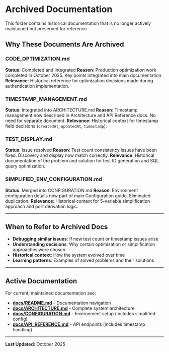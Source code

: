 # Archived Documentation

This folder contains historical documentation that is no longer actively maintained but preserved for reference.

## Why These Documents Are Archived

### CODE_OPTIMIZATION.md
**Status**: Completed and integrated
**Reason**: Production optimization work completed in October 2025. Key points integrated into main documentation.
**Relevance**: Historical reference for optimization decisions made during authentication implementation.

### TIMESTAMP_MANAGEMENT.md
**Status**: Integrated into ARCHITECTURE.md
**Reason**: Timestamp management now described in Architecture and API Reference docs. No need for separate document.
**Relevance**: Historical context for timestamp field decisions (`createdAt`, `updatedAt`, `timestamp`).

### TEST_DISPLAY.md
**Status**: Issue resolved
**Reason**: Test count consistency issues have been fixed. Discovery and display now match correctly.
**Relevance**: Historical documentation of the problem and solution for test ID generation and SQL query optimization.

### SIMPLIFIED_ENV_CONFIGURATION.md
**Status**: Merged into CONFIGURATION.md
**Reason**: Environment configuration details now part of main Configuration guide. Eliminated duplication.
**Relevance**: Historical context for 5-variable simplification approach and port derivation logic.

---

## When to Refer to Archived Docs

- **Debugging similar issues**: If new test count or timestamp issues arise
- **Understanding decisions**: Why certain optimization or simplification approaches were chosen
- **Historical context**: How the system evolved over time
- **Learning patterns**: Examples of solved problems and their solutions

---

## Active Documentation

For current, maintained documentation see:
- **[docs/README.md](../README.md)** - Documentation navigation
- **[docs/ARCHITECTURE.md](../ARCHITECTURE.md)** - Complete system architecture
- **[docs/CONFIGURATION.md](../CONFIGURATION.md)** - Environment setup (includes simplified config)
- **[docs/API_REFERENCE.md](../API_REFERENCE.md)** - API endpoints (includes timestamp handling)

---

**Last Updated:** October 2025
